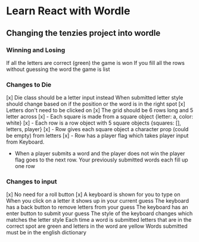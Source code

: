 # Learn React with Wordle

## Changing the tenzies project into wordle

### Winning and Losing
If all the letters are correct (green) the game is won
If you fill all the rows without guessing the word the game is list

### Changes to Die 
[x] Die class should be a letter input instead
When submitted letter style should change based on if the position or the word is in the right spot
[x] Letters don't need to be clicked on
[x] The grid should be 6 rows long and 5 letter across
[x]  - Each square is made from a square object {letter: a, color: white}
[x]  - Each row is a row object with 5 square objects {squares: [], letters, player}
[x]  - Row gives each square object a character prop (could be empty) from letters
[x]  - Row has a player flag which takes player input from Keyboard.
 - When a player submits a word and the player does not win the player flag goes to the next row. 
Your previously submitted words each fill up one row

### Changes to input
[x] No need for a roll button
[x] A keyboard is shown for you to type on
When you click on a letter it shows up in your current guess
The keyboard has a back button to remove letters from your guess
The keyboard has an enter button to submit your guess
The style of the keyboard changes which matches the letter style 
Each time a word is submitted letters that are in the correct spot are green and letters in the word are yellow
Words submitted must be in the english dictionary